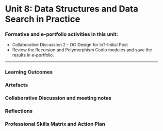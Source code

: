 # Unit 8: Data Structures and Data Search in Practice

### Formative and e-portfolio activities in this unit:
 - Collaborative Discussion 2 - OO Design for IoT-Initial Post
 - Review the Recursion and Polymorphism Codio modules and save the results in e-portfolio.
---

### Learning Outcomes
### Artefacts
### Collaborative Discussion and meeting notes
### Reflections
### Professional Skills Matrix and Action Plan
